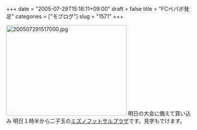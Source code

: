 +++
date = "2005-07-29T15:18:11+09:00"
draft = false
title = "FCペパボ発足"
categories = ["モブログ"]
slug = "1571"
+++

<img src="http://ieiriblog.jugem.cc/?image=4213" class="pict" width="320" height="240" alt="200507291517000.jpg" />
明日の大会に備えて買い込み
明日１時半から二子玉の<a href="http://www.mfpnet.com/ftk_f.html" target="_blank">ミズノフットサルプラザ</a>です。見学もでけます。
